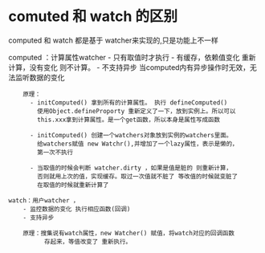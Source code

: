 

# comuted 和 watch 的区别 
  
   computed 和 watch 都是基于 watcher来实现的,只是功能上不一样

   computed ：计算属性watcher
        - 只有取值时才执行
        - 有缓存，依赖值变化 重新计算，没有变化 则不计算。
        - 不支持异步 当computed内有异步操作时无效，无法监听数据的变化
       
        原理： 
          - initComputed() 拿到所有的计算属性。 执行 defineComputed()
            使用Object.defineProporty 重新定义了一下，放到实例上。所以可以
            this.xxx拿到计算属性。是一个get函数，所以本身是属性写成函数
 
          - initComputed() 创建一个watchers对象放到实例的watchers里面。
            给watchers赋值 new Watchr(),并增加了一个lazy属性，表示是懒的，
            第一次不执行
            
          - 当取值的时候会判断 watcher.dirty ，如果是值是脏的 则重新计算，
            否则就用上次的值，实现缓存。取过一次值就不脏了 等改值的时候就变脏了
            在取值的时候就重新计算了
             
    watch：用户watcher ，
        - 监控数据的变化 执行相应函数(回调)
        - 支持异步
        
        原理：搜集说有watch属性，new Watcher() 赋值，将watch对应的回调函数
              存起来，等值改变了 重新执行。

